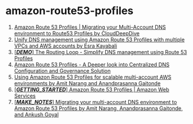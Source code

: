 <h1>amazon-route53-profiles</h1>

1. [Amazon Route 53 Profiles | Migrating your Multi-Account DNS environment to Route53 Profiles by CloudDeepDive](https://www.youtube.com/watch?v=HXD4MZ5mqHA)
1. [Unify DNS management using Amazon Route 53 Profiles with multiple VPCs and AWS accounts by Esra Kayabali ](https://aws.amazon.com/blogs/aws/unify-dns-management-using-amazon-route-53-profiles-with-multiple-vpcs-and-aws-accounts/)
1. [[**_DEMO_**] The Routing Loop - Simplify DNS management using Route 53 Profiles](https://www.twitch.tv/videos/2177093237)
1. [Amazon Route 53 Profiles - A Deeper look into Centralized DNS Configuration and Governance Solution](https://community.aws/content/2ZxIbTRrIAuGIwPxv5crGaaQygs/route53-profile?lang=en)
1. [Using Amazon Route 53 Profiles for scalable multi-account AWS environments by Amit Narang and Anandprasanna Gaitonde](https://aws.amazon.com/blogs/networking-and-content-delivery/using-amazon-route-53-profiles-for-scalable-multi-account-aws-environments/)
1. [[**_GETTING_STARTED_**] Amazon Route 53 Profiles | Amazon Web Services](https://www.youtube.com/watch?v=JhdXcdxMwYc)
1. [[**_MAKE_NOTES_**] Migrating your multi-account DNS environment to Amazon Route 53 Profiles by Amit Narang, Anandprasanna Gaitonde, and Ankush Goyal](https://aws.amazon.com/blogs/networking-and-content-delivery/migrating-your-multi-account-dns-environment-to-amazon-route-53-profiles/)